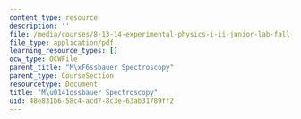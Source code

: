 ```yaml
---
content_type: resource
description: ''
file: /media/courses/8-13-14-experimental-physics-i-ii-junior-lab-fall-2016-spring-2017/48e831b658c4acd78c3e63ab31789ff2_MIT8_13-14F16-S17exp13.pdf
file_type: application/pdf
learning_resource_types: []
ocw_type: OCWFile
parent_title: "M\xF6ssbauer Spectroscopy"
parent_type: CourseSection
resourcetype: Document
title: "M\u0141ossbauer Spectroscopy"
uid: 48e831b6-58c4-acd7-8c3e-63ab31789ff2
---
```

